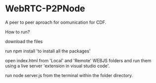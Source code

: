 # WebRTC-P2PNode
A peer to peer aproach for oomunication for CDF.

How to run?

download the files

run npm install 'to install all the packages'

open index.html from 'Local' and 'Remote' WEBJS folders and run them using a live server 'extension in visual studio code'.



run node server.js from the terminal within the folder directory.

